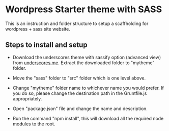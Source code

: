# Wordpress Starter theme with SASS

This is an instruction and folder structure to setup a scaffholding for wordpress + sass site website.

## Steps to install and setup

* Download the underscores theme with sassify option (advanced view) from [underscores.me](http://underscores.me/). 
Extract the downloaded folder to "mytheme" folder.

* Move the "sass" folder to "src" folder which is one level above.

* Change "mytheme" folder name to whichever name you would prefer. If you do so, please change the destination path in the Gruntfile.js appropriately.

* Open "package.json" file and change the name and description.

* Run the command "npm install", this will download all the required node modules to the root.

